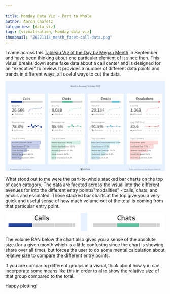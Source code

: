```yaml
---

title: Monday Data Viz - Part to Whole
author: Aaron Chafetz
categories: [data viz]
tags: [vizualisation, Monday data viz]
thumbnail: "20221114_menth_facet-call-data.png"
---
```


I came across this [Tableau Viz of the Day by Megan Menth](https://public.tableau.com/app/profile/megan.menth/viz/CallCenterExecutiveView/CallCenterExecView) in September and have been thinking about one particular element of it since then. This visual breaks down some fake data about a call center and is designed for an "executive" to review. It provides a number of different data points and trends in different ways, all useful ways to cut the data.

![Faceted call entry points](/assets/images/posts/20221114_menth_facet-call-data.png)

What stood out to me were the part-to-whole stacked bar charts on the top of each category. The data are faceted across the visual into the different avenues for into the different entry points/"modalities" - calls, chats, and emails and escalated. Those stacked bar charts at the top give you a very quick and useful sense of how much volume out of the total is coming from that particular entry point.

![Faceted call entry points](/assets/images/posts/20221114_menth_facet-top.png)

The volume BAN below the chart also gives you a sense of the absolute size (for a given month which is a little confusing since the chart is showing share over all time), but forces the user to do some mental calculation about relative size to compare the different entry points.

If you are comparing different groups in a visual, think about how you can incorporate some means like this in order to also show the relative size of that group compared to the total.

Happy plotting!